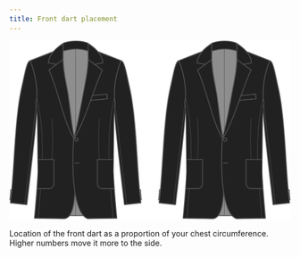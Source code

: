 ```yaml
---
title: Front dart placement
---
```


![Front dart placement](frontdartplacement.svg)

Location of the front dart as a proportion of your chest circumference. Higher numbers move it more to the side.
